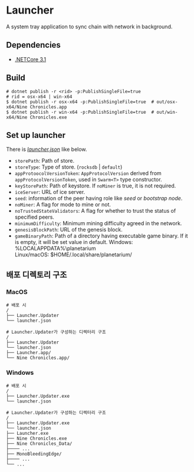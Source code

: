 # Launcher

A system tray application to sync chain with network in background.

## Dependencies

- [.NETCore 3.1]

[.NETCore 3.1]: https://dotnet.microsoft.com/download/dotnet-core/3.1

## Build

```/bin/bash
# dotnet publish -r <rid> -p:PublishSingleFile=true
# rid = osx-x64 | win-x64
$ dotnet publish -r osx-x64 -p:PublishSingleFile=true  # out/osx-x64/Nine Chronicles.app
$ dotnet publish -r win-x64 -p:PublishSingleFile=true  # out/win-x64/Nine Chronicles.exe
```


## Set up launcher

There is [*launcher.json*][launcher-json] like below.

- `storePath`: Path of store.
- `storeType`: Type of store. (`rocksdb` | `default`)
- `appProtoocolVersionToken`: `AppProtocolVersion` derived from `appProtocolVersionToken`, used in `Swarm<T>` type constructor.
- `keyStorePath`: Path of keystore. If `noMiner` is true, it is not required.
- `iceServer`: URL of ice server.
- `seed`: information of the peer having role like *seed* or *bootstrap node*.
- `noMiner`: A flag for mode to mine or not.
- `noTrustedStateValidators`: A flag for whether to trust the status of specified peers.
- `minimumDifficulty`: Minimum mining difficulty agreed in the network.
- `genesisBlockPath`: URL of the genesis block.
- `gameBinaryPath`: Path of a directory having executable game binary. If it is empty, it will be set value in default.
   Windows: %LOCALAPPDATA%\planetarium\
   Linux/macOS: $HOME/.local/share/planetarium/


[launcher-json]: ./resources/launcher.json


## 배포 디렉토리 구조

### MacOS

```text
# 배포 시
/
├── Launcher.Updater
└── launcher.json

# Launcher.Updater가 구성하는 디렉터리 구조
/
├── Launcher.Updater
└── launcher.json
├── Launcher.app/
└── Nine Chronicles.app/
```


### Windows

```text
# 배포 시
/
├── Launcher.Updater.exe
└── launcher.json

# Launcher.Updater가 구성하는 디렉터리 구조
/
├── Launcher.Updater.exe
└── launcher.json
├── Launcher.exe
├── Nine Chronicles.exe
├── Nine Chronicles_Data/
├──── ...
├── MonoBleedingEdge/
├──── ...
└── ...
```
